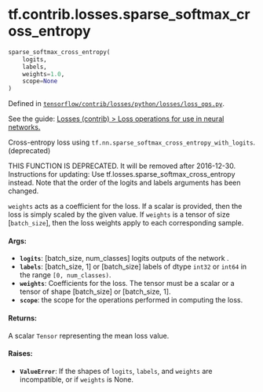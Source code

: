 <div itemscope itemtype="http://developers.google.com/ReferenceObject">
<meta itemprop="name" content="tf.contrib.losses.sparse_softmax_cross_entropy" />
</div>

# tf.contrib.losses.sparse_softmax_cross_entropy

``` python
sparse_softmax_cross_entropy(
    logits,
    labels,
    weights=1.0,
    scope=None
)
```



Defined in [`tensorflow/contrib/losses/python/losses/loss_ops.py`](https://www.tensorflow.org/code/tensorflow/contrib/losses/python/losses/loss_ops.py).

See the guide: [Losses (contrib) > Loss operations for use in neural networks.](../../../../../api_guides/python/contrib.losses.md#Loss_operations_for_use_in_neural_networks_)

Cross-entropy loss using `tf.nn.sparse_softmax_cross_entropy_with_logits`. (deprecated)

THIS FUNCTION IS DEPRECATED. It will be removed after 2016-12-30.
Instructions for updating:
Use tf.losses.sparse_softmax_cross_entropy instead. Note that the order of the logits and labels arguments has been changed.

`weights` acts as a coefficient for the loss. If a scalar is provided,
then the loss is simply scaled by the given value. If `weights` is a
tensor of size [`batch_size`], then the loss weights apply to each
corresponding sample.

#### Args:

* <b>`logits`</b>: [batch_size, num_classes] logits outputs of the network .
* <b>`labels`</b>: [batch_size, 1] or [batch_size] labels of dtype `int32` or `int64`
    in the range `[0, num_classes)`.
* <b>`weights`</b>: Coefficients for the loss. The tensor must be a scalar or a tensor
    of shape [batch_size] or [batch_size, 1].
* <b>`scope`</b>: the scope for the operations performed in computing the loss.


#### Returns:

  A scalar `Tensor` representing the mean loss value.


#### Raises:

* <b>`ValueError`</b>: If the shapes of `logits`, `labels`, and `weights` are
    incompatible, or if `weights` is None.